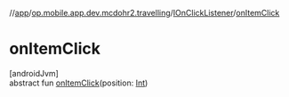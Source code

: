 //[app](../../../index.md)/[op.mobile.app.dev.mcdohr2.travelling](../index.md)/[IOnClickListener](index.md)/[onItemClick](on-item-click.md)

# onItemClick

[androidJvm]\
abstract fun [onItemClick](on-item-click.md)(position: [Int](https://kotlinlang.org/api/latest/jvm/stdlib/kotlin/-int/index.html))
